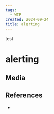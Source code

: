 ```yaml
---
tags:
  - WIP
created: 2024-09-24
title: alerting
---
```

test

# alerting

## Media

## References

- 
